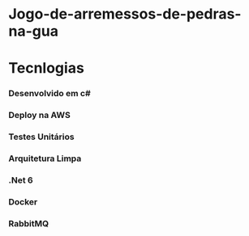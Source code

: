 # Jogo-de-arremessos-de-pedras-na-gua

# Tecnlogias
### Desenvolvido em c#
### Deploy na AWS
### Testes Unitários
### Arquitetura Limpa
### .Net 6
### Docker
### RabbitMQ
